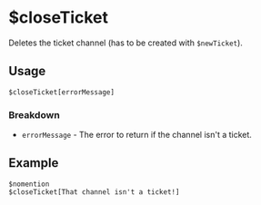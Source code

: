 # $closeTicket
Deletes the ticket channel (has to be created with `$newTicket`).

## Usage
```
$closeTicket[errorMessage]
```

### Breakdown
- `errorMessage` - The error to return if the channel isn't a ticket.

## Example
```
$nomention
$closeTicket[That channel isn't a ticket!]
```
